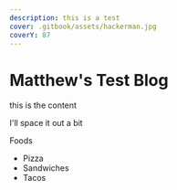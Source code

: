 ```yaml
---
description: this is a test
cover: .gitbook/assets/hackerman.jpg
coverY: 87
---
```


# Matthew's Test Blog

this is the content



I'll space it out a bit



Foods

* Pizza
* Sandwiches
* Tacos

